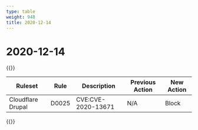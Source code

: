 ```yaml
---
type: table
weight: 948
title: 2020-12-14
---
```


# 2020-12-14

{{<table-wrap>}}<table style="width: 100%">

<thead>
  <tr>
    <th>Ruleset</th>
    <th>Rule</th>
    <th>Description</th>
    <th>Previous Action</th>
    <th>New Action</th>
  </tr>
</thead>
<tbody>
  <tr>
    <td>Cloudflare Drupal</td>
    <td>D0025</td>
    <td>CVE:CVE-2020-13671</td>
    <td>N/A</td>
    <td>Block</td>
  </tr>
</tbody>

</table>{{</table-wrap>}}
